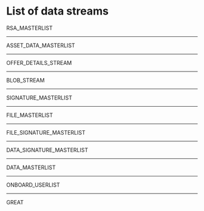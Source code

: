 # List of data streams

RSA_MASTERLIST   

---

ASSET_DATA_MASTERLIST   

---

OFFER_DETAILS_STREAM   

---

BLOB_STREAM   

---

SIGNATURE_MASTERLIST   

---

FILE_MASTERLIST   

---

FILE_SIGNATURE_MASTERLIST   

---

DATA_SIGNATURE_MASTERLIST   

---

DATA_MASTERLIST   

---

ONBOARD_USERLIST

---

GREAT

